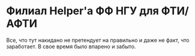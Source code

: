 # Филиал Helper'а ФФ НГУ для ФТИ/АФТИ

Все, что тут накидано не претендует на правильно и даже не факт, что заработает. В свое время было впарено и забыто.
